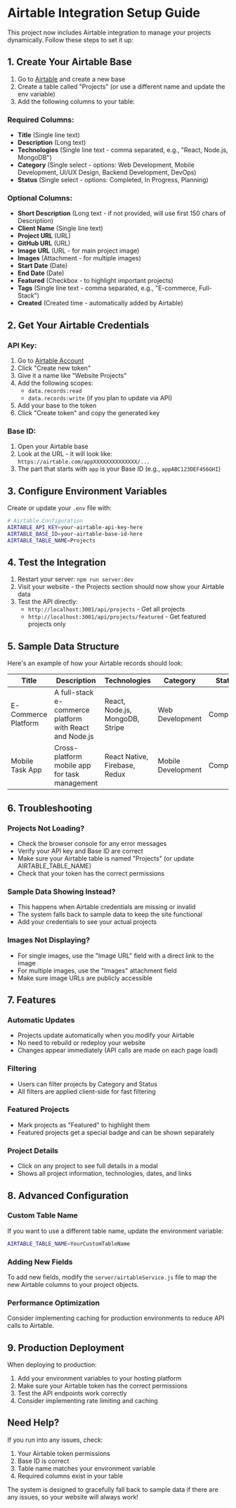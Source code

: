 # Airtable Integration Setup Guide

This project now includes Airtable integration to manage your projects dynamically. Follow these steps to set it up:

## 1. Create Your Airtable Base

1. Go to [Airtable](https://airtable.com) and create a new base
2. Create a table called "Projects" (or use a different name and update the env variable)
3. Add the following columns to your table:

### Required Columns:
- **Title** (Single line text)
- **Description** (Long text)
- **Technologies** (Single line text - comma separated, e.g., "React, Node.js, MongoDB")
- **Category** (Single select - options: Web Development, Mobile Development, UI/UX Design, Backend Development, DevOps)
- **Status** (Single select - options: Completed, In Progress, Planning)

### Optional Columns:
- **Short Description** (Long text - if not provided, will use first 150 chars of Description)
- **Client Name** (Single line text)
- **Project URL** (URL)
- **GitHub URL** (URL)
- **Image URL** (URL - for main project image)
- **Images** (Attachment - for multiple images)
- **Start Date** (Date)
- **End Date** (Date)
- **Featured** (Checkbox - to highlight important projects)
- **Tags** (Single line text - comma separated, e.g., "E-commerce, Full-Stack")
- **Created** (Created time - automatically added by Airtable)

## 2. Get Your Airtable Credentials

### API Key:
1. Go to [Airtable Account](https://airtable.com/create/tokens)
2. Click "Create new token"
3. Give it a name like "Website Projects"
4. Add the following scopes:
   - `data.records:read`
   - `data.records:write` (if you plan to update via API)
5. Add your base to the token
6. Click "Create token" and copy the generated key

### Base ID:
1. Open your Airtable base
2. Look at the URL - it will look like: `https://airtable.com/appXXXXXXXXXXXXXX/...`
3. The part that starts with `app` is your Base ID (e.g., `appABC123DEF456GHI`)

## 3. Configure Environment Variables

Create or update your `.env` file with:

```bash
# Airtable Configuration
AIRTABLE_API_KEY=your-airtable-api-key-here
AIRTABLE_BASE_ID=your-airtable-base-id-here
AIRTABLE_TABLE_NAME=Projects
```

## 4. Test the Integration

1. Restart your server: `npm run server:dev`
2. Visit your website - the Projects section should now show your Airtable data
3. Test the API directly:
   - `http://localhost:3001/api/projects` - Get all projects
   - `http://localhost:3001/api/projects/featured` - Get featured projects only

## 5. Sample Data Structure

Here's an example of how your Airtable records should look:

| Title | Description | Technologies | Category | Status | Featured | Client Name | Project URL |
|-------|-------------|-------------|----------|--------|----------|-------------|-------------|
| E-Commerce Platform | A full-stack e-commerce platform with React and Node.js | React, Node.js, MongoDB, Stripe | Web Development | Completed | ✓ | RetailCorp | https://example.com |
| Mobile Task App | Cross-platform mobile app for task management | React Native, Firebase, Redux | Mobile Development | Completed | ✓ | ProductiveTech | |

## 6. Troubleshooting

### Projects Not Loading?
- Check the browser console for any error messages
- Verify your API key and Base ID are correct
- Make sure your Airtable table is named "Projects" (or update AIRTABLE_TABLE_NAME)
- Check that your token has the correct permissions

### Sample Data Showing Instead?
- This happens when Airtable credentials are missing or invalid
- The system falls back to sample data to keep the site functional
- Add your credentials to see your actual projects

### Images Not Displaying?
- For single images, use the "Image URL" field with a direct link to the image
- For multiple images, use the "Images" attachment field
- Make sure image URLs are publicly accessible

## 7. Features

### Automatic Updates
- Projects update automatically when you modify your Airtable
- No need to rebuild or redeploy your website
- Changes appear immediately (API calls are made on each page load)

### Filtering
- Users can filter projects by Category and Status
- All filters are applied client-side for fast filtering

### Featured Projects
- Mark projects as "Featured" to highlight them
- Featured projects get a special badge and can be shown separately

### Project Details
- Click on any project to see full details in a modal
- Shows all project information, technologies, dates, and links

## 8. Advanced Configuration

### Custom Table Name
If you want to use a different table name, update the environment variable:
```bash
AIRTABLE_TABLE_NAME=YourCustomTableName
```

### Adding New Fields
To add new fields, modify the `server/airtableService.js` file to map the new Airtable columns to your project objects.

### Performance Optimization
Consider implementing caching for production environments to reduce API calls to Airtable.

## 9. Production Deployment

When deploying to production:
1. Add your environment variables to your hosting platform
2. Make sure your Airtable token has the correct permissions
3. Test the API endpoints work correctly
4. Consider implementing rate limiting and caching

## Need Help?

If you run into any issues, check:
1. Your Airtable token permissions
2. Base ID is correct
3. Table name matches your environment variable
4. Required columns exist in your table

The system is designed to gracefully fall back to sample data if there are any issues, so your website will always work! 